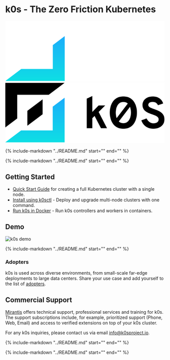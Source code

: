 # k0s - The Zero Friction Kubernetes

<!-- When changing this file, consider to change ../README.md, too! -->

![k0s-logo-dark](img/k0s-logo-2025-horizontal-inverted.svg#only-dark)
![k0s-logo-light](img/k0s-logo-2025-horizontal.svg#only-light)

{%
    include-markdown "../README.md"
    start="<!-- Start Overview -->"
    end="<!-- End Overview -->"
%}

{%
    include-markdown "../README.md"
    start="<!-- Start Key Features -->"
    end="<!-- End Key Features -->"
%}

## Getting Started

- [Quick Start Guide](install.md) for creating a full Kubernetes cluster with a single node.
- [Install using k0sctl](k0sctl-install.md) - Deploy and upgrade multi-node clusters with one command.
- [Run k0s in Docker](k0s-in-docker.md) - Run k0s controllers and workers in containers.

## Demo

![k0s demo](img/k0s_demo.gif)

{%
    include-markdown "../README.md"
    start="<!-- Start Join the Community -->"
    end="<!-- End Join the Community -->"
%}

<!-- Copied over from "Join the Community" because rewriting the link won't work here. -->
### Adopters

k0s is used across diverse environments, from small-scale far-edge deployments
to large data centers. Share your use case and add yourself to the list of
[adopters].

[adopters]: adopters.md

## Commercial Support

[Mirantis](https://www.mirantis.com/software/k0s/) offers technical support, professional services and training for k0s. The support subscriptions include, for example, prioritized support (Phone, Web, Email) and access to verified extensions on top of your k0s cluster.

For any k0s inquiries, please contact us via email [info@k0sproject.io](mailto:info@k0sproject.io).

{%
    include-markdown "../README.md"
    start="<!-- Start Motivation -->"
    end="<!-- End Motivation -->"
%}

{%
    include-markdown "../README.md"
    start="<!-- Start Scope -->"
    end="<!-- End Scope -->"
%}
